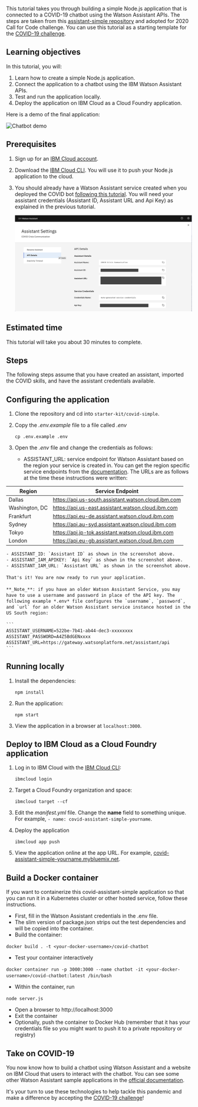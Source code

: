 This tutorial takes you through building a simple Node.js application that is connected to a COVID-19 chatbot using the Watson Assistant APIs. The steps are taken from this [assistant-simple repository](https://github.com/watson-developer-cloud/assistant-simple) and adopted for 2020 Call for Code challenge. You can use this tutorial as a starting template for the [COVID-19 challenge](https://developer.ibm.com/callforcode/getstarted/covid-19/).

## Learning objectives

In this tutorial, you will:

1. Learn how to create a simple Node.js application.
2. Connect the application to a chatbot using the IBM Watson Assistant APIs.
3. Test and run the application locally.
4. Deploy the application on IBM Cloud as a Cloud Foundry application.

Here is a demo of the final application:

![Chatbot demo](readme_images/covid-bot-demo.gif)

## Prerequisites

1. Sign up for an [IBM Cloud account](https://www.ibm.com/account/reg/us-en/signup?formid=urx-42793&eventid=cfc-2020?cm_mmc=OSocial_Blog-_-Audience+Developer_Developer+Conversation-_-WW_WW-_-cfc-2020-ghub-starterkit-communication_ov75914&cm_mmca1=000039JL&cm_mmca2=10008917).
1. Download the [IBM Cloud CLI](https://cloud.ibm.com/docs/cli/index.html#overview). You will use it to push your Node.js application to the cloud.
1. You should already have a Watson Assistant service created when you deployed the COVID bot [following this tutorial](https://developer.ibm.com/tutorials/crisis-communication-chatbot-watson-assistant-webhook-integration-discovery-covid-data/). You will need your assistant credentials (Assistant ID, Assistant URL and Api Key) as explained in the previous tutorial.

    ![Watson Assistant Photo7 ](readme_images/WA-Photo7.png)

## Estimated **time**

This tutorial will take you about 30 minutes to complete.

## Steps

The following steps assume that you have created an assistant, imported the COVID skills, and have the assistant credentials available.

## Configuring the application

1. Clone the repository and cd into `starter-kit/covid-simple`.

2. Copy the *.env.example* file to a file called *.env*

    ```
    cp .env.example .env
    ```

3. Open the *.env* file and change the credentials as follows:

    - ASSISTANT_URL: service endpoint for Watson Assistant based on the region your service is created in. You can get the region specific service endpoints from the [documentation](https://cloud.ibm.com/apidocs/assistant/assistant-v2). The URLs are as follows at the time these instructions were written:
  
  |Region|Service Endpoint|
  |------|----------------|
  |Dallas|https://api.us-south.assistant.watson.cloud.ibm.com|
  |Washington, DC|https://api.us-east.assistant.watson.cloud.ibm.com|
  |Frankfurt|https://api.eu-de.assistant.watson.cloud.ibm.com|
  |Sydney|https://api.au-syd.assistant.watson.cloud.ibm.com|
  |Tokyo|https://api.jp-tok.assistant.watson.cloud.ibm.com|
  |London|https://api.eu-gb.assistant.watson.cloud.ibm.com|
  
    - ASSISTANT_ID: `Assistant ID` as shown in the screenshot above.
    - ASSISTANT_IAM_APIKEY: `Api Key` as shown in the screenshot above.
    - ASSISTANT_IAM_URL: `Assistant URL` as shown in the screenshot above.

    That's it! You are now ready to run your application. 

    **_Note_**: if you have an older Watson Assistant Service, you may have to use a username and password in place of the API key. The following example *.env* file configures the `username`, `password`, and `url` for an older Watson Assistant service instance hosted in the US South region:

    ```
    ASSISTANT_USERNAME=522be-7b41-ab44-dec3-xxxxxxxx
    ASSISTANT_PASSWORD=A4Z5BdGENxxxx
    ASSISTANT_URL=https://gateway.watsonplatform.net/assistant/api
    ```

## Running locally

1. Install the dependencies:

    ```
    npm install
    ```

1. Run the application:

    ```
    npm start
    ```

1. View the application in a browser at `localhost:3000`.

## Deploy to IBM Cloud as a Cloud Foundry application

1. Log in to IBM Cloud with the [IBM Cloud CLI](https://cloud.ibm.com/docs/cli/index.html#overview):

    ```
    ibmcloud login
    ```

1. Target a Cloud Foundry organization and space:

    ```
    ibmcloud target --cf
    ```

1. Edit the *manifest.yml* file. Change the **name** field to something unique.  
  For example, `- name: covid-assistant-simple-yourname`.

1. Deploy the application

    ```
    ibmcloud app push
    ```

1. View the application online at the app URL. For example, [covid-assistant-simple-yourname.mybluemix.net](covid-assistant-simple-yourname.mybluemix.net).

## Build a Docker container

If you want to containerize this covid-assistant-simple application so that you can run it in a
Kubernetes cluster or other hosted service, follow these instructions.

- First, fill in the Watson Assistant credentials in the .env file.
- The slim version of package.json strips out the test dependencies and will be copied into the container.
- Build the container:

 ```docker build . -t <your-docker-username>/covid-chatbot```

- Test your container interactively

 ```docker container run -p 3000:3000 --name chatbot -it <your-docker-username>/covid-chatbot:latest /bin/bash```
- Within the container, run

 ```node server.js```
- Open a browser to http://localhost:3000
- Exit the container
- Optionally, push the container to Docker Hub (remember that it has your credentials file so you might want to push it to a private repository or registry)


## Take on COVID-19

You now know how to build a chatbot using Watson Assistant and a website on IBM Cloud that users to interact with the chatbot. You can see some other Watson Assistant sample applications in the [official documentation](https://cloud.ibm.com/docs/services/assistant?topic=assistant-sample-apps).

It's your turn to use these technologies to help tackle this pandemic and make a difference by accepting the [COVID-19 challenge](https://developer.ibm.com/callforcode/getstarted/covid-19/)!
